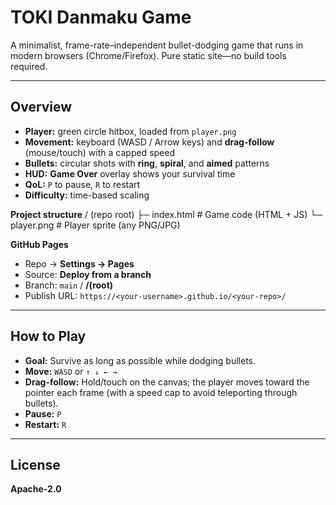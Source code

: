 # TOKI Danmaku Game

A minimalist, frame-rate–independent bullet-dodging game that runs in modern browsers (Chrome/Firefox). Pure static site—no build tools required.

---

## Overview

- **Player:** green circle hitbox, loaded from `player.png`
- **Movement:** keyboard (WASD / Arrow keys) and **drag-follow** (mouse/touch) with a capped speed
- **Bullets:** circular shots with **ring**, **spiral**, and **aimed** patterns
- **HUD:** **Game Over** overlay shows your survival time
- **QoL:** `P` to pause, `R` to restart
- **Difficulty:** time-based scaling

**Project structure**
/ (repo root)
├─ index.html      # Game code (HTML + JS)
└─ player.png      # Player sprite (any PNG/JPG)

**GitHub Pages**
* Repo → **Settings → Pages**
* Source: **Deploy from a branch**
* Branch: `main` / **/(root)**
* Publish URL: `https://<your-username>.github.io/<your-repo>/`

---

## How to Play
* **Goal:** Survive as long as possible while dodging bullets.
* **Move:** `WASD` or `↑ ↓ ← →`
* **Drag-follow:** Hold/touch on the canvas; the player moves toward the pointer each frame (with a speed cap to avoid teleporting through bullets).
* **Pause:** `P`
* **Restart:** `R`

---

## License
**Apache-2.0**
